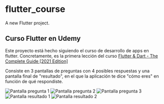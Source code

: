 # flutter_course

A new Flutter project.

## Curso Flutter en Udemy

Este proyecto está hecho siguiendo el curso de desarrollo de apps en flutter. Concretamente, es la primera lección del curso [Flutter & Dart - The Complete Guide [2021 Edition]](https://www.udemy.com/course/learn-flutter-dart-to-build-ios-android-apps/)

Consiste en 3 pantallas de preguntas con 4 posibles respuestas y una pantalla final de "resultado", en el que la aplicación te dice "cómo eres" en función de qué respondiste.

![Pantalla pregunta 1](https://github.com/eloicasamayor/quiz_app_flutter/images/sc1.png)
![Pantalla pregunta 2](https://github.com/eloicasamayor/quiz_app_flutter/images/sc2.png)
![Pantalla pregunta 3](https://github.com/eloicasamayor/quiz_app_flutter/images/sc3.png)
![Pantalla resultado 1](https://github.com/eloicasamayor/quiz_app_flutter/images/sc4.png)
![Pantalla resultado 2](https://github.com/eloicasamayor/quiz_app_flutter/images/sc5.png)


